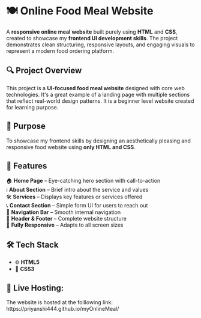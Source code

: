 <h1>🍽️ Online Food Meal Website</h1>

A <b>responsive online meal website</b> built purely using <b>HTML</b> and <b>CSS</b>, created to showcase my <b>frontend UI development skills</b>. The project demonstrates clean structuring, responsive layouts, and engaging visuals to represent a modern food ordering platform.


 <h2>🔍 Project Overview</h2>

This project is a <b>UI-focused food meal website</b> designed with core web technologies. It's a great example of a landing page with multiple sections that reflect real-world design patterns. It is a beginner level website created for learning purpose.

 <h2>🎯 Purpose</h2>

To showcase my frontend skills by designing an aesthetically pleasing and responsive food website using <b>only HTML and CSS</b>.

 <h2>🧩 Features</h2>

🏠 <b>Home Page</b> – Eye-catching hero section with call-to-action  
ℹ️ <b>About Section</b> – Brief intro about the service and values  
🛠️ <b>Services</b> – Displays key features or services offered  
📞 <b>Contact Section</b> – Simple form UI for users to reach out  
🔗 <b>Navigation Bar</b> – Smooth internal navigation  
📄 <b>Header & Footer</b> – Complete website structure  
📱 <b>Fully Responsive</b> – Adapts to all screen sizes


 <h2>🛠️ Tech Stack</h2>

- 🌐 <b>HTML5</b>  
- 🎨 <b>CSS3</b>


<h2>📸 Live Hosting:</h2>
   The website is hosted at the folllowing link: https://priyanshi444.github.io/myOnlineMeal/



